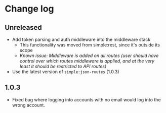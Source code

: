 # Change log

## Unreleased 

- Add token parsing and auth middleware into the middleware stack
  - This functionality was moved from simple:rest, since it's outside its scope
  - _Known issue: Middleware is added on all routes (user should have control 
    over which routes middleware is applied, and at the very least it should be 
    restricted to API routes)_
- Use the latest version of `simple:json-routes` (1.0.3)

## 1.0.3

- Fixed bug where logging into accounts with no email would log into the wrong
account.